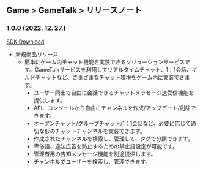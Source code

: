 ## Game > GameTalk > リリースノート

### 1.0.0 (2022. 12. 27.)

[SDK Download](https://static.toastoven.net/toastcloud/sdk_download/gametalk/GameTalkSDK_Unity.zip)

* 新規商品リリース
    * 簡単にゲーム内チャット機能を実装できるソリューションサービスです。GameTalkサービスを利用してリアルタイムチャット、1：1会話、ギルドチャットなど、さまざまなチャット環境をゲーム内に実装できます。
        * ユーザー同士で自由に会話できるチャットメッセージ送受信機能を提供します。
        * API、コンソールから自由にチャンネルを作成/アップデート/削除できます。
        * オープンチャット/グループチャット/1：1会話など、必要に応じて適切な形のチャットチャンネルを実装できます。
        * 作成されたチャンネルを検索し、管理して、タグで分類できます。
        * 卑俗語、違法広告を防止するための禁止語設定が可能です。
        * 管理者用の告知メッセージ機能を別途提供します。
        * チャンネルでユーザーを検索し、管理できます。
